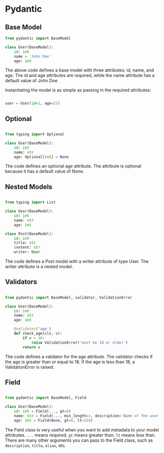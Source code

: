 # Pydantic

## Base Model

```python
from pydantic import BaseModel

class User(BaseModel):
    id: int
    name = 'John Doe'
    age: int
```
The above code defines a base model with three attributes: id, name, and age. The id and age attributes are required, while the name attribute has a default value of John Doe.

Instantiating the model is as simple as passing in the required attributes:

```python

user = User(id=1, age=25)
```

## Optional

```python

from typing import Optional

class User(BaseModel):
    id: int
    name: str
    age: Optional[int] = None
```

The code defines an optional age attribute. The attribute is optional because it has a default value of None.


## Nested Models

```python

from typing import List

class User(BaseModel):
    id: int
    name: str
    age: int

class Post(BaseModel):
    id: int
    title: str
    content: str
    writer: User
```
The code defines a Post model with a writer attribute of type User. The writer attribute is a nested model.



## Validators

```python

from pydantic import BaseModel, validator, ValidationError

class User(BaseModel):
    id: int
    name: str
    age: int

    @validator('age')
    def check_age(cls, v):
        if v < 18:
            raise ValidationError('must be 18 or older')
        return v
```

The code defines a validator for the age attribute. The validator checks if the age is greater than or equal to 18. If the age is less than 18, a ValidationError is raised.


## Field

```python

from pydantic import BaseModel, Field

class User(BaseModel):
    id: int = Field(..., gt=0)
    name: str = Field(..., min_length=3, description='Name of the user')
    age: int = Field(None, gt=0, lt=150)
```

The Field class is very useful when you want to add metadata to your model attributes. `...` means required. `gt` means greater than. `lt` means less than. There are many other arguments you can pass to the Field class, such as `description`, `title`, `alias`, etc.